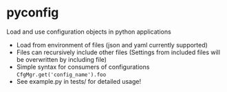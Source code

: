 # pyconfig
Load and use configuration objects in python applications
- Load from environment of files (json and yaml currently supported)
- Files can recursively include other files (Settings from included files will be overwritten by including file)
- Simple syntax for consumers of configurations `CfgMgr.get('config_name').foo`
- See example.py in tests/ for detailed usage!
